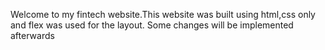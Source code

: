 Welcome to my fintech website.This website was built using html,css only and flex was used for the layout.
Some changes will be implemented afterwards
